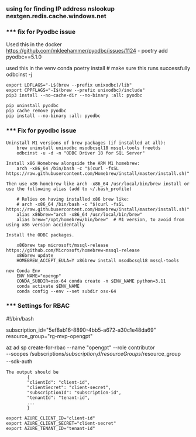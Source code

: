 ### using for finding IP address  nslookup nextgen.redis.cache.windows.net


### *** fix for Pyodbc issue

Used this in the docker https://github.com/mkleehammer/pyodbc/issues/1124 
    - poetry add pyodbc==5.1.0

used this in the venv conda
    poetry install
    # make sure this runs successfully
    odbcinst -j

    export LDFLAGS="-L$(brew --prefix unixodbc)/lib"
    export CPPFLAGS="-I$(brew --prefix unixodbc)/include"
    pip3 install --no-cache-dir --no-binary :all: pyodbc

    pip uninstall pyodbc
    pip cache remove pyodbc
    pip install --no-binary :all: pyodbc


### *** Fix for pyodbc issue
    Uninstall M1 versions of brew packages (if installed at all):
        brew uninstall unixodbc msodbcsql18 mssql-tools freetds
        odbcinst -u -d -n "ODBC Driver 18 for SQL Server"
    
    Install x86 Homebrew alongside the ARM M1 homebrew:
        arch -x86_64 /bin/bash -c "$(curl -fsSL https://raw.githubusercontent.com/Homebrew/install/master/install.sh)"
    
    Then use x86 homebrew like arch -x86_64 /usr/local/bin/brew install or use the following alias (add to ~/.bash_profile)

        # Relies on having installed x86 brew like:
        # arch -x86_64 /bin/bash -c "$(curl -fsSL https://raw.githubusercontent.com/Homebrew/install/master/install.sh)"
        alias x86brew="arch -x86_64 /usr/local/bin/brew"
        alias brew="/opt/homebrew/bin/brew"  # M1 version, to avoid from using x86 version accidentally

    Install the ODBC packages.
    
        x86brew tap microsoft/mssql-release https://github.com/Microsoft/homebrew-mssql-release
        x86brew update
        HOMEBREW_ACCEPT_EULA=Y x86brew install msodbcsql18 mssql-tools

    new Conda Env
        ENV_NAME="opengp"
        CONDA_SUBDIR=osx-64 conda create -n $ENV_NAME python=3.11
        conda activate $ENV_NAME
        conda config --env --set subdir osx-64

### *** Settings for RBAC
#!/bin/bash

subscription_id="5ef8ab16-8890-4bb5-a672-a30c1e48da69"
resource_group="rg-mvp-opengpt"

az ad sp create-for-rbac --name "opengpt" --role contributor \
                         --scopes /subscriptions/$subscription_id/resourceGroups/$resource_group \
                         --sdk-auth


    The output should be
            {
            "clientId": "client-id",
            "clientSecret": "client-secret",
            "subscriptionId": "subscription-id",
            "tenantId": "tenant-id",
            ...
            }

    export AZURE_CLIENT_ID="client-id"
    export AZURE_CLIENT_SECRET="client-secret"
    export AZURE_TENANT_ID="tenant-id"